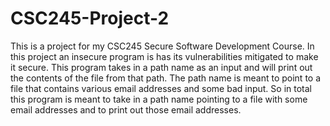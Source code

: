 # CSC245-Project-2
This is a project for my CSC245 Secure Software Development Course. In this project an insecure program is has its vulnerabilities mitigated to make it secure. This program takes in a path name as an input and will print out the contents of the file from that path. The path name is meant to point to a file that contains various email addresses and some bad input. So in total this program is meant to take in a path name pointing to a file with some email addresses and to print out those email addresses.
